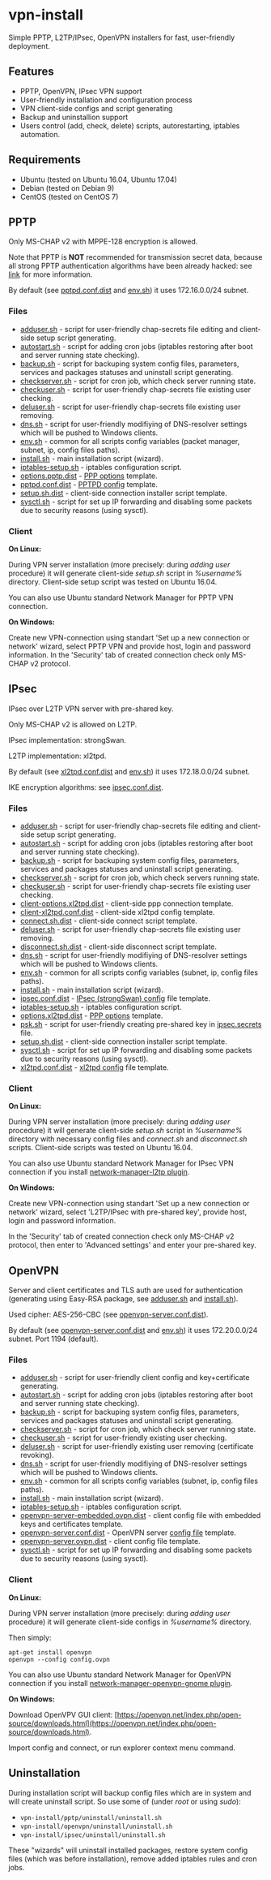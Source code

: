 # vpn-install
Simple PPTP, L2TP/IPsec, OpenVPN installers for fast, user-friendly deployment.

## Features
* PPTP, OpenVPN, IPsec VPN support
* User-friendly installation and configuration process
* VPN client-side configs and script generating 
* Backup and uninstallion support
* Users control (add, check, delete) scripts, autorestarting, iptables automation.

## Requirements
* Ubuntu (tested on Ubuntu 16.04, Ubuntu 17.04)
* Debian (tested on Debian 9)
* CentOS (tested on CentOS 7)

## PPTP
Only MS-CHAP v2 with MPPE-128 encryption is allowed. 

Note that PPTP is **NOT** recommended for transmission secret data, because all strong PPTP authentication algorithms have been already hacked: see [link](https://isc.sans.edu/forums/diary/End+of+Days+for+MSCHAPv2/13807/) for more information.

By default (see [pptpd.conf.dist](https://github.com/MotoAcidic/Privix-openvpn-base/tree/master/VPN/vpn-install/pptp/pptpd.conf.dist) and [env.sh](https://github.com/MotoAcidic/Privix-openvpn-base/tree/master/VPN/vpn-install/pptp/env.sh)) it uses 172.16.0.0/24 subnet.

### Files
* [adduser.sh](https://github.com/MotoAcidic/Privix-openvpn-base/tree/master/VPN/vpn-install/pptp/adduser.sh) - script for user-friendly chap-secrets file editing and client-side setup script generating.
* [autostart.sh](https://github.com/MotoAcidic/Privix-openvpn-base/tree/master/VPN/vpn-install/pptp/autostart.sh) - script for adding cron jobs (iptables restoring after boot and server running state checking).
* [backup.sh](https://github.com/MotoAcidic/Privix-openvpn-base/tree/master/VPN/vpn-install/pptp/backup.sh) - script for backuping system config files, parameters, services and packages statuses and uninstall script generating.
* [checkserver.sh](https://github.com/MotoAcidic/Privix-openvpn-base/tree/master/VPN/vpn-install/pptp/checkserver.sh) - script for cron job, which check server running state.
* [checkuser.sh](https://github.com/MotoAcidic/Privix-openvpn-base/tree/master/VPN/vpn-install/pptp/checkuser.sh) - script for user-friendly chap-secrets file existing user checking.
* [deluser.sh](https://github.com/MotoAcidic/Privix-openvpn-base/tree/master/VPN/vpn-install/pptp/deluser.sh) - script for user-friendly chap-secrets file existing user removing.
* [dns.sh](https://github.com/MotoAcidic/Privix-openvpn-base/tree/master/VPN/vpn-install/pptp/dns.sh) - script for user-friendly modifiying of DNS-resolver settings which will be pushed to Windows clients.
* [env.sh](https://github.com/MotoAcidic/Privix-openvpn-base/tree/master/VPN/vpn-install/pptp/env.sh) - common for all scripts config variables (packet manager, subnet, ip, config files paths).
* [install.sh](https://github.com/MotoAcidic/Privix-openvpn-base/tree/master/VPN/vpn-install/pptp/install.sh) - main installation script (wizard).
* [iptables-setup.sh](https://github.com/MotoAcidic/Privix-openvpn-base/tree/master/VPN/vpn-install/pptp/iptables-setup.sh) - iptables configuration script.
* [options.pptp.dist](https://github.com/MotoAcidic/Privix-openvpn-base/tree/master/VPN/vpn-install/pptp/options.pptp.dist) - [PPP options](https://ppp.samba.org/pppd.html) template.
* [pptpd.conf.dist](https://github.com/MotoAcidic/Privix-openvpn-base/tree/master/VPN/vpn-install/pptp/pptpd.conf.dist) - [PPTPD config](https://www.freebsd.org/cgi/man.cgi?query=pptpd.conf&sektion=5&manpath=FreeBSD+8.0-RELEASE+and+Ports) template.
* [setup.sh.dist](https://github.com/MotoAcidic/Privix-openvpn-base/tree/master/VPN/vpn-install/pptp/setup.sh.dist) - client-side connection installer script template.
* [sysctl.sh](https://github.com/MotoAcidic/Privix-openvpn-base/tree/master/VPN/vpn-install/pptp/sysctl.sh) - script for set up IP forwarding and disabling some packets due to security reasons (using sysctl).

### Client
**On Linux:**

During VPN server installation (more precisely: during *adding user* procedure) it will generate client-side *setup.sh* script in *%username%* directory. Client-side setup script was tested on Ubuntu 16.04.

You can also use Ubuntu standard Network Manager for PPTP VPN connection.

**On Windows:**

Create new VPN-connection using standart 'Set up a new connection or network' wizard, select PPTP VPN and provide host, login and password information. In the 'Security' tab of created connection check only MS-CHAP v2 protocol.


## IPsec
IPsec over L2TP VPN server with pre-shared key. 

Only MS-CHAP v2 is allowed on L2TP. 

IPsec implementation: strongSwan.

L2TP implementation: xl2tpd.

By default (see [xl2tpd.conf.dist](https://github.com/MotoAcidic/Privix-openvpn-base/tree/master/VPN/vpn-install/ipsec/xl2tpd.conf.dist) and [env.sh](https://github.com/MotoAcidic/Privix-openvpn-base/tree/master/VPN/vpn-install/ipsec/env.sh)) it uses 172.18.0.0/24 subnet.

IKE encryption algorithms: see [ipsec.conf.dist](https://github.com/MotoAcidic/Privix-openvpn-base/tree/master/VPN/vpn-install/ipsec/ipsec.conf.dist).

### Files
* [adduser.sh](https://github.com/MotoAcidic/Privix-openvpn-base/tree/master/VPN/vpn-install/ipsec/adduser.sh) - script for user-friendly chap-secrets file editing and client-side setup script generating.
* [autostart.sh](https://github.com/MotoAcidic/Privix-openvpn-base/tree/master/VPN/vpn-install/ipsec/autostart.sh) - script for adding cron jobs (iptables restoring after boot and server running state checking).
* [backup.sh](https://github.com/MotoAcidic/Privix-openvpn-base/tree/master/VPN/vpn-install/ipsec/backup.sh) - script for backuping system config files, parameters, services and packages statuses and uninstall script generating.
* [checkserver.sh](https://github.com/MotoAcidic/Privix-openvpn-base/tree/master/VPN/vpn-install/ipsec/checkserver.sh) - script for cron job, which check servers running state.
* [checkuser.sh](https://github.com/MotoAcidic/Privix-openvpn-base/tree/master/VPN/vpn-install/ipsec/checkuser.sh) - script for user-friendly chap-secrets file existing user checking.
* [client-options.xl2tpd.dist](https://github.com/MotoAcidic/Privix-openvpn-base/tree/master/VPN/vpn-install/ipsec/client-options.xl2tpd.dist) - client-side ppp connection template.
* [client-xl2tpd.conf.dist](https://github.com/MotoAcidic/Privix-openvpn-base/tree/master/VPN/vpn-install/ipsec/client-xl2tpd.conf.dist) - client-side xl2tpd config template.
* [connect.sh.dist](https://github.com/MotoAcidic/Privix-openvpn-base/tree/master/VPN/vpn-install/ipsec/connect.sh.dist) - client-side connect script template.
* [deluser.sh](https://github.com/MotoAcidic/Privix-openvpn-base/tree/master/VPN/vpn-install/ipsec/deluser.sh) - script for user-friendly chap-secrets file existing user removing.
* [disconnect.sh.dist](https://github.com/MotoAcidic/Privix-openvpn-base/tree/master/VPN/vpn-install/ipsec/disconnect.sh.dist) - client-side disconnect script template.
* [dns.sh](https://github.com/MotoAcidic/Privix-openvpn-base/tree/master/VPN/vpn-install/ipsec/dns.sh) - script for user-friendly modifiying of DNS-resolver settings which will be pushed to Windows clients.
* [env.sh](https://github.com/MotoAcidic/Privix-openvpn-base/tree/master/VPN/vpn-install/ipsec/env.sh) - common for all scripts config variables (subnet, ip, config files paths).
* [install.sh](https://github.com/MotoAcidic/Privix-openvpn-base/tree/master/VPN/vpn-install/ipsec/install.sh) - main installation script (wizard).
* [ipsec.conf.dist](https://github.com/MotoAcidic/Privix-openvpn-base/tree/master/VPN/vpn-install/ipsec/ipsec.conf.dist) - [IPsec (strongSwan) config](https://wiki.strongswan.org/projects/strongswan/wiki/ConnSection) file template.
* [iptables-setup.sh](https://github.com/MotoAcidic/Privix-openvpn-base/tree/master/VPN/vpn-install/ipsec/iptables-setup.sh) - iptables configuration script.
* [options.xl2tpd.dist](https://github.com/MotoAcidic/Privix-openvpn-base/tree/master/VPN/vpn-install/ipsec/options.xl2tpd.dist) - [PPP options](https://ppp.samba.org/pppd.html) template.
* [psk.sh](https://github.com/MotoAcidic/Privix-openvpn-base/tree/master/VPN/vpn-install/ipsec/psk.sh) - script for user-friendly creating pre-shared key in [ipsec.secrets](https://linux.die.net/man/5/ipsec.secrets) file.
* [setup.sh.dist](https://github.com/MotoAcidic/Privix-openvpn-base/tree/master/VPN/vpn-install/ipsec/setup.sh.dist) - client-side connection installer script template.
* [sysctl.sh](https://github.com/MotoAcidic/Privix-openvpn-base/tree/master/VPN/vpn-install/ipsec/sysctl.sh) - script for set up IP forwarding and disabling some packets due to security reasons (using sysctl).
* [xl2tpd.conf.dist](https://github.com/MotoAcidic/Privix-openvpn-base/tree/master/VPN/vpn-install/ipsec/xl2tpd.conf.dist) - [xl2tpd config](https://linux.die.net/man/5/xl2tpd.conf) file template.

### Client
**On Linux:**

During VPN server installation (more precisely: during *adding user* procedure) it will generate client-side *setup.sh* script in *%username%* directory with necessary config files and *connect.sh* and *disconnect.sh* scripts. Client-side scripts was tested on Ubuntu 16.04.

You can also use Ubuntu standard Network Manager for IPsec VPN connection if you install [network-manager-l2tp plugin](https://github.com/nm-l2tp/network-manager-l2tp).

**On Windows:**

Create new VPN-connection using standart 'Set up a new connection or network' wizard, select 'L2TP/IPsec with pre-shared key', provide host, login and password information.

In the 'Security' tab of created connection check only MS-CHAP v2 protocol, then enter to 'Advanced settings' and enter your pre-shared key.


## OpenVPN
Server and client certificates and TLS auth are used for authentication (generating using Easy-RSA package, see [adduser.sh](https://github.com/MotoAcidic/Privix-openvpn-base/tree/master/VPN/vpn-install/openvpn/adduser.sh) and [install.sh](https://github.com/MotoAcidic/Privix-openvpn-base/tree/master/VPN/vpn-install/openvpn/install.sh)).

Used cipher: AES-256-CBC (see [openvpn-server.conf.dist](https://github.com/MotoAcidic/Privix-openvpn-base/tree/master/VPN/vpn-install/openvpn/openvpn-server.conf.dist)).

By default (see [openvpn-server.conf.dist](https://github.com/MotoAcidic/Privix-openvpn-base/tree/master/VPN/vpn-install/openvpn/openvpn-server.conf.dist) and [env.sh](https://github.com/MotoAcidic/Privix-openvpn-base/tree/master/VPN/vpn-install/openvpn/env.sh)) it uses 172.20.0.0/24 subnet.
Port 1194 (default).

### Files
* [adduser.sh](https://github.com/MotoAcidic/Privix-openvpn-base/tree/master/VPN/vpn-install/openvpn/adduser.sh) - script for user-friendly client config and key+certificate generating.
* [autostart.sh](https://github.com/MotoAcidic/Privix-openvpn-base/tree/master/VPN/vpn-install/openvpn/autostart.sh) - script for adding cron jobs (iptables restoring after boot and server running state checking).
* [backup.sh](https://github.com/MotoAcidic/Privix-openvpn-base/tree/master/VPN/vpn-install/openvpn/backup.sh) - script for backuping system config files, parameters, services and packages statuses and uninstall script generating.
* [checkserver.sh](https://github.com/MotoAcidic/Privix-openvpn-base/tree/master/VPN/vpn-install/openvpn/checkserver.sh) - script for cron job, which check server running state.
* [checkuser.sh](https://github.com/MotoAcidic/Privix-openvpn-base/tree/master/VPN/vpn-install/openvpn/checkuser.sh) - script for user-friendly existing user checking.
* [deluser.sh](https://github.com/MotoAcidic/Privix-openvpn-base/tree/master/VPN/vpn-install/openvpn/deluser.sh) - script for user-friendly existing user removing (certificate revoking).
* [dns.sh](https://github.com/MotoAcidic/Privix-openvpn-base/tree/master/VPN/vpn-install/openvpn/dns.sh) - script for user-friendly modifiying of DNS-resolver settings which will be pushed to Windows clients.
* [env.sh](https://github.com/MotoAcidic/Privix-openvpn-base/tree/master/VPN/vpn-install/openvpn/env.sh) - common for all scripts config variables (subnet, ip, config files paths).
* [install.sh](https://github.com/MotoAcidic/Privix-openvpn-base/tree/master/VPN/vpn-install/openvpn/install.sh) - main installation script (wizard).
* [iptables-setup.sh](https://github.com/MotoAcidic/Privix-openvpn-base/tree/master/VPN/vpn-install/openvpn/iptables-setup.sh) - iptables configuration script.
* [openvpn-server-embedded.ovpn.dist](https://github.com/MotoAcidic/Privix-openvpn-base/tree/master/VPN/vpn-install/openvpn/openvpn-server-embedded.ovpn.dist) - client config file with embedded keys and certificates template.
* [openvpn-server.conf.dist](https://github.com/MotoAcidic/Privix-openvpn-base/tree/master/VPN/vpn-install/openvpn/openvpn-server.conf.dist) - OpenVPN server [config file](https://openvpn.net/index.php/open-source/documentation/howto.html) template.
* [openvpn-server.ovpn.dist](https://github.com/MotoAcidic/Privix-openvpn-base/tree/master/VPN/vpn-install/openvpn/openvpn-server.ovpn.dist) - client config file template.
* [sysctl.sh](https://github.com/MotoAcidic/Privix-openvpn-base/tree/master/VPN/vpn-install/openvpn/sysctl.sh) - script for set up IP forwarding and disabling some packets due to security reasons (using sysctl).

### Client
**On Linux:**

During VPN server installation (more precisely: during *adding user* procedure) it will generate client-side configs in *%username%* directory.

Then simply:
```
apt-get install openvpn
openvpn --config config.ovpn
```

You can also use Ubuntu standard Network Manager for OpenVPN connection if you install [network-manager-openvpn-gnome plugin](https://askubuntu.com/questions/187511/how-can-i-use-a-ovpn-file-with-network-manager).


**On Windows:**

Download OpenVPV GUI client: [https://openvpn.net/index.php/open-source/downloads.html](https://openvpn.net/index.php/open-source/downloads.html).

Import config and connect, or run explorer context menu command.


## Uninstallation

During installation script will backup config files which are in system and will create uninstall script. So use some of (under *root* or using *sudo*):
* `vpn-install/pptp/uninstall/uninstall.sh`
* `vpn-install/openvpn/uninstall/uninstall.sh`
* `vpn-install/ipsec/uninstall/uninstall.sh`

These "wizards" will uninstall installed packages, restore system config files (which was before installation), remove added iptables  rules and cron jobs.
